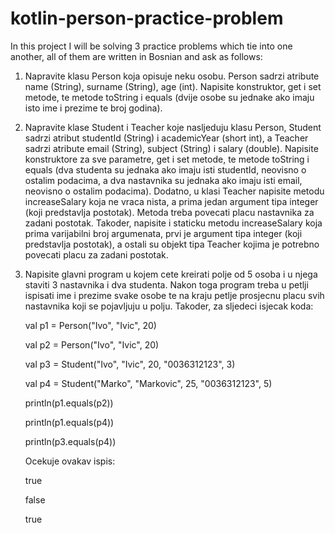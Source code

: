 # kotlin-person-practice-problem

In this project I will be solving 3 practice
problems which tie into one another, all of
them are written in Bosnian and ask as follows:

1. Napravite klasu Person koja opisuje neku osobu. Person sadrzi atribute
   name (String), surname (String), age (int). Napisite konstruktor, get
   i set metode, te metode toString i equals (dvije osobe su jednake ako
   imaju isto ime i prezime te broj godina).


2. Napravite klase Student i Teacher koje nasljeduju klasu Person, Student
   sadrzi atribut studentId (String) i academicYear (short int), a Teacher
   sadrzi atribute email (String), subject (String) i salary (double).
   Napisite konstruktore za sve parametre, get i set metode, te metode
   toString i equals (dva studenta su jednaka ako imaju isti studentId,
   neovisno o ostalim podacima, a dva nastavnika su jednaka ako imaju isti
   email, neovisno o ostalim podacima). Dodatno, u klasi Teacher napisite
   metodu increaseSalary koja ne vraca nista, a prima jedan argument tipa
   integer (koji predstavlja postotak). Metoda treba povecati placu nastavnika
   za zadani postotak. Takoder, napisite i staticku metodu increaseSalary
   koja prima varijabilni broj argumenata, prvi je argument tipa integer
   (koji predstavlja postotak), a ostali su objekt tipa Teacher kojima je
   potrebno povecati placu za zadani postotak.


3. Napisite glavni program u kojem cete kreirati polje od 5 osoba
   i u njega staviti 3 nastavnika i dva studenta. Nakon toga program
   treba u petlji ispisati ime i prezime svake osobe te na kraju
   petlje prosjecnu placu svih nastavnika koji se pojavljuju u polju.
   Takoder, za sljedeci isjecak koda:

   val p1 = Person("Ivo", "Ivic", 20)
   
   val p2 = Person("Ivo", "Ivic", 20)
   
   val p3 = Student("Ivo", "Ivic", 20, "0036312123", 3)
   
   val p4 = Student("Marko", "Markovic", 25, "0036312123", 5)

   println(p1.equals(p2))
   
   println(p1.equals(p4))
   
   println(p3.equals(p4))

   Ocekuje ovakav ispis:
    
   true
   
   false 

   true
